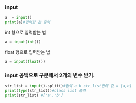 ### input
```python
a  = input()
print(a)#입력한 값 출력
```
int 형으로 입력받는 법
```python
a = input(int())
```
float 형으로 입력받는 법
```python
a = input(float())
```

### input 공백으로 구분해서 2개의 변수 받기.
```python
str_list = input().split()#입력 a b str_list안에 값 = [a,b]
print(type(str_list))#class list 출력
print(str_list) #['a','b']
```

